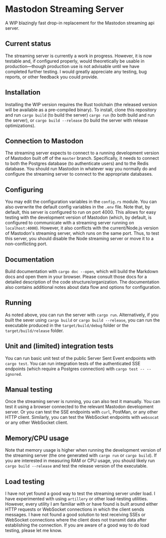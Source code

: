 # Mastodon Streaming Server
A WIP blazingly fast drop-in replacement for the Mastodon streaming api server.

## Current status
The streaming server is currently a work in progress.  However, it is now testable and, if
configured properly, would theoretically be usable in production—though production use is
not advisable until we have completed further testing. I would greatly appreciate any testing,
bug reports, or other feedback you could provide.

## Installation 
Installing the WIP version requires the Rust toolchain (the released version will be available
as a pre-compiled binary).  To install, clone this repository and run `cargo build` (to build
the server) `cargo run` (to both build and run the server), or `cargo build --release` (to
build the server with release optimizations).

## Connection to Mastodon
The streaming server expects to connect to a running development version of Mastodon built off of
the `master` branch.  Specifically, it needs to connect to both the Postgres database (to
authenticate users) and to the Redis database.  You should run Mastodon in whatever way you
normally do and configure the streaming server to connect to the appropriate databases.

## Configuring
You may edit the configuration variables in the `config.rs` module.  You can also overwrite the 
default config variables in the `.env` file.  Note that, by default, this server is configured
to run on port 4000.  This allows for easy testing with the development version of Mastodon
(which, by default, is configured to communicate with a streaming server running on
`localhost:4000`).  However, it also conflicts with the current/Node.js version of Mastodon's
streaming server, which runs on the same port.  Thus, to test this server, you should disable
the Node streaming server or move it to a non-conflicting port.

## Documentation
Build documentation with `cargo doc --open`, which will build the Markdown docs and open them
in your browser.  Please consult those docs for a detailed description of the code
structure/organization.  The documentation also contains additional notes about data flow and
options for configuration.

## Running 
As noted above, you can run the server with `cargo run`.  Alternatively, if you built the sever
using `cargo build` or `cargo build --release`, you can run the executable produced in the
`target/build/debug` folder or the `target/build/release` folder.

## Unit and (limited) integration tests
You can run basic unit test of the public Server Sent Event endpoints with `cargo test`.  You can
run integration tests of the authenticated SSE endpoints (which require a Postgres connection)
with `cargo test -- --ignored`.

## Manual testing
Once the streaming server is running, you can also test it manually.  You can test it using a
browser connected to the relevant Mastodon development server.  Or you can test the SSE endpoints
with `curl`, PostMan, or any other HTTP client.  Similarly, you can test the WebSocket endpoints
with `websocat` or any other WebSocket client.

## Memory/CPU usage
Note that memory usage is higher when running the development version of the streaming server (the
one generated with `cargo run` or `cargo build`).  If you are interested in measuring RAM or CPU
usage, you should likely run `cargo build --release` and test the release version of the executable.

## Load testing
I have not yet found a good way to test the streaming server under load.  I have experimented with
using `artillery` or other load-testing utilities.  However, every utility I am familiar with or
have found is built around either HTTP requests or WebSocket connections in which the client sends
messages.  I have not found a good solution to test receiving SSEs or WebSocket connections where
the client does not transmit data after establishing the connection.  If you are aware of a good
way to do load testing, please let me know.
